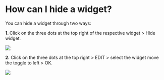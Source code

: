 # How can I hide a widget?

<p class="no-margin">You can hide a widget through two ways:</p>
<p class="no-margin"></p>
<p class="no-margin"><b>1. </b> Click on the three dots at the top right of the respective widget &gt; Hide widget.</p>
<p class="no-margin"></p>
<div class="intercom-container"><img src="/assets/img/teams-pro/image_195.png"></div><p class="no-margin"><b>2.</b> Click on the three dots at the top right &gt; EDIT &gt; select the widget move the toggle to left &gt; OK.</p>
<p class="no-margin"></p>
<div class="intercom-container"><img src="/assets/img/teams-pro/image_196.png"></div>


<Hubspot />
<Clarity />
<GoogleAnalytics />
